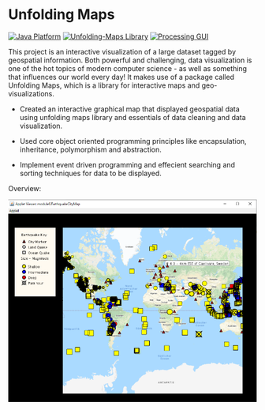 # Unfolding Maps


[![Java Platform](https://img.shields.io/badge/platform-Java-blue.svg)](https://docs.oracle.com/en/java/)
[![Unfolding-Maps Library](https://img.shields.io/badge/library-unfolding--maps-DC7633.svg)](http://unfoldingmaps.org)
[![Processing GUI](https://img.shields.io/badge/gui-processing-blue)](https://processing.org/reference/)


This project is an interactive visualization of a large dataset tagged by geospatial information. Both powerful and challenging, data visualization is one of the hot topics of modern computer science - as well as something that influences our world every day! It makes use of a package called Unfolding Maps, which is a library for interactive maps and geo-visualizations.


* Created an interactive graphical map that displayed geospatial data using unfolding maps library and essentials of data cleaning and data visualization.

* Used core object oriented programming principles like encapsulation, inheritance, polymorphism and abstraction.

* Implement event driven programming and effecient searching and sorting techniques for data to be displayed.


Overview:

![](data/project.png)

